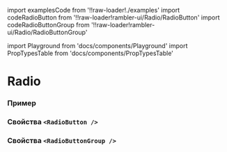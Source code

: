import examplesCode from '!!raw-loader!./examples'
import codeRadioButton from '!!raw-loader!rambler-ui/Radio/RadioButton'
import codeRadioButtonGroup from '!!raw-loader!rambler-ui/Radio/RadioButtonGroup'

import Playground from 'docs/components/Playground'
import PropTypesTable from 'docs/components/PropTypesTable'

# Radio

### Пример
<Playground code={examplesCode} />

### Свойства `<RadioButton />`
<PropTypesTable code={codeRadioButton} />

### Свойства `<RadioButtonGroup />`
<PropTypesTable code={codeRadioButtonGroup} />
